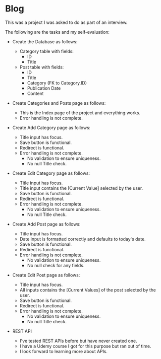 # Blog

This was a project I was asked to do as part of an interview.

The following are the tasks and my self-evaluation:

- Create the Database as follows:
  - Category table with fields:
    - ID
    - Title
  - Post table with fields:
    - ID
    - Title
    - Category (FK to Category.ID)
    - Publication Date
    - Content

- Create Categories and Posts page as follows:
  - This is the Index page of the project and everything works.
  - Error handling is not complete.

- Create Add Category page as follows:
  - Title input has focus.
  - Save button is functional.
  - Redirect is functional.
  - Error handling is not complete.
    - No validation to ensure uniqueness.
    - No null Title check.

- Create Edit Category page as follows:
  - Title input has focus.
  - Title input contains the [Current Value] selected by the user.
  - Save button is functional.
  - Redirect is functional.
  - Error handling is not complete.
      - No validation to ensure uniqueness.
      - No null Title check.

- Create Add Post page as follows:
  - Title input has focus.
  - Date input is formatted correctly and defaults to today's date.
  - Save button is functional.
  - Redirect is functional.
  - Error handling is not complete.
    - No validation to ensure uniqueness.
    - No null check for any fields.

- Create Edit Post page as follows:
  - Title input has focus.
  - All inputs contains the [Current Values] of the post selected by the user.
  - Save button is functional.
  - Redirect is functional.
  - Error handling is not complete.
      - No validation to ensure uniqueness.
      - No null Title check.

- REST API
  - I've tested REST APIs before but have never created one. 
  - I have a Udemy course I got for this purpose but ran out of time.
  - I look forward to learning more about APIs.
